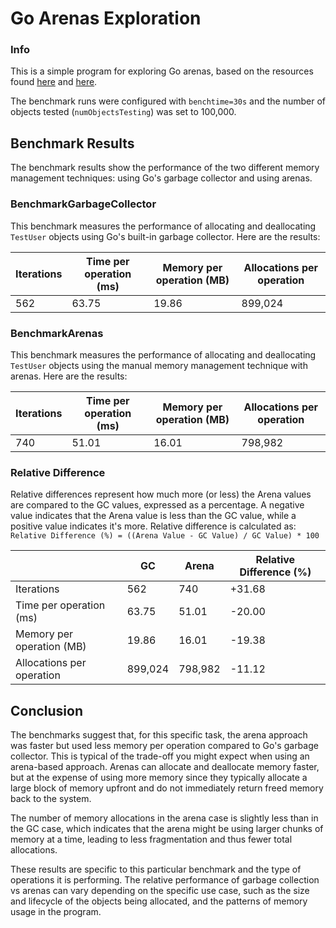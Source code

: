 # Go Arenas Exploration

### Info
This is a simple program for exploring Go arenas, based on the resources found [here](https://docs.go101.org/std/pkg/arena.html) and [here](https://docs.go101.org/std/src/arena/arena.go.html). 

The benchmark runs were configured with `benchtime=30s` and the number of objects tested (`numObjectsTesting`) was set to 100,000.

## Benchmark Results

The benchmark results show the performance of the two different memory management techniques: using Go's garbage collector and using arenas.

### BenchmarkGarbageCollector

This benchmark measures the performance of allocating and deallocating `TestUser` objects using Go's built-in garbage collector. Here are the results:

| Iterations | Time per operation (ms) | Memory per operation (MB) | Allocations per operation |
|------------|-------------------------|---------------------------|---------------------------|
| 562        | 63.75                   | 19.86                     | 899,024                   |

### BenchmarkArenas

This benchmark measures the performance of allocating and deallocating `TestUser` objects using the manual memory management technique with arenas. Here are the results:

| Iterations | Time per operation (ms) | Memory per operation (MB) | Allocations per operation |
|------------|-------------------------|---------------------------|---------------------------|
| 740        | 51.01                   | 16.01                     | 798,982                   |

### Relative Difference
Relative differences represent how much more (or less) the Arena values are compared to the GC values, expressed as a percentage. A negative value indicates that the Arena value is less than the GC value, while a positive value indicates it's more.
Relative difference is calculated as:
`Relative Difference (%) = ((Arena Value - GC Value) / GC Value) * 100`

|                        | GC       | Arena    | Relative Difference (%) |
|------------------------|----------|----------|-------------------------|
| Iterations             | 562      | 740      | +31.68                  |
| Time per operation (ms)| 63.75    | 51.01    | -20.00                  |
| Memory per operation (MB)| 19.86  | 16.01    | -19.38                  |
| Allocations per operation | 899,024| 798,982  | -11.12                  |


## Conclusion

The benchmarks suggest that, for this specific task, the arena approach was faster but used less memory per operation compared to Go's garbage collector. This is typical of the trade-off you might expect when using an arena-based approach. Arenas can allocate and deallocate memory faster, but at the expense of using more memory since they typically allocate a large block of memory upfront and do not immediately return freed memory back to the system.

The number of memory allocations in the arena case is slightly less than in the GC case, which indicates that the arena might be using larger chunks of memory at a time, leading to less fragmentation and thus fewer total allocations.

These results are specific to this particular benchmark and the type of operations it is performing. The relative performance of garbage collection vs arenas can vary depending on the specific use case, such as the size and lifecycle of the objects being allocated, and the patterns of memory usage in the program.

